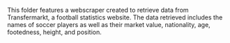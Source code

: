 This folder features a webscraper created to retrieve data from Transfermarkt, a football statistics website. The data retrieved includes the names of soccer players as well as their market value, nationality, age, footedness, height, and position.
